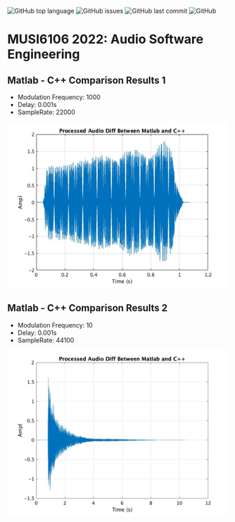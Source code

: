 ![GitHub top language](https://img.shields.io/github/languages/top/alexanderlerch/2022-MUSI6106)
![GitHub issues](https://img.shields.io/github/issues-raw/alexanderlerch/2022-MUSI6106)
![GitHub last commit](https://img.shields.io/github/last-commit/alexanderlerch/2022-MUSI6106)
![GitHub](https://img.shields.io/github/license/alexanderlerch/2022-MUSI6106)

# MUSI6106 2022: Audio Software Engineering

## Matlab - C++ Comparison Results 1
+ Modulation Frequency: 1000
+ Delay: 0.001s
+ SampleRate: 22000

![alt text](https://github.com/talker93/2022-MUSI6106/blob/as2_vibrato/matlab/vibrato.jpg?raw=true)

## Matlab - C++ Comparison Results 2
+ Modulation Frequency: 10
+ Delay: 0.001s
+ SampleRate: 44100

![alt text](https://github.com/talker93/2022-MUSI6106/blob/as2_vibrato/matlab/vibrato2.jpg?raw=true)
